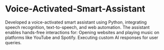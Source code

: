 # Voice-Activated-Smart-Assistant
Developed a voice-activated smart assistant using Python, integrating speech recognition, text-to-speech, and web automation. The assistant enables hands-free interactions for: Opening websites and playing music on platforms like YouTube and Spotify. Executing custom AI responses for user queries. 
